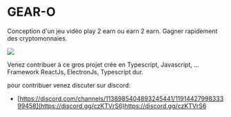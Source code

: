# GEAR-O
Conception d'un jeu vidéo play 2 earn ou earn 2 earn.
Gagner rapidement des cryptomonnaies.

![](https://github.com/kenyhenry/gearo/blob/main/app/web/images/gearo.gif)

Venez contribuer à ce gros projet crée en Typescript, Javascript, ...
Framework ReactJs, ElectronJs, Typescript dur.

pour contribuer venez discuter sur discord:
- [https://discord.com/channels/1138985404893245441/1191442799833399458](https://discord.gg/czKTVrS6)https://discord.gg/czKTVrS6
